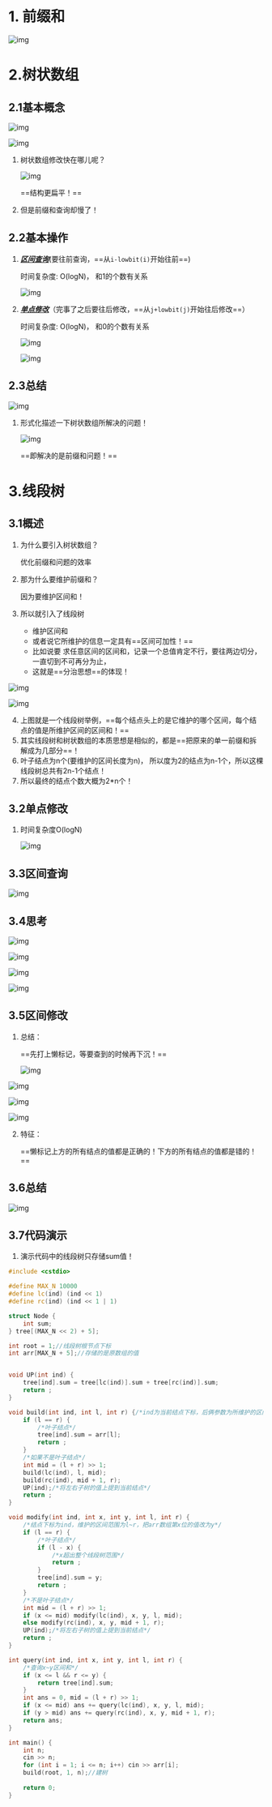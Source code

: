 # 1. 前缀和

![img](https://wx1.sinaimg.cn/mw690/005LasY6gy1ge7822uf80j31fe0rw7wh.jpg)



# 2.树状数组

## 2.1基本概念

![img](https://wx3.sinaimg.cn/mw690/005LasY6gy1ge78c84qtcj31540u0npd.jpg)

![img](https://wx2.sinaimg.cn/mw690/005LasY6gy1ge78dajckmj30zr0u01kx.jpg)

1. 树状数组修改快在哪儿呢？

   ![img](https://wx2.sinaimg.cn/mw690/005LasY6gy1ge78g359ztj31ck0u04qp.jpg)

   ==结构更扁平！==

2. 但是前缀和查询却慢了！



## 2.2基本操作

1. ***<u>区间查询</u>***(要往前查询，==从`i-lowbit(i)`开始往前==)

   时间复杂度: O(logN)， 和1的个数有关系

   ![img](https://wx4.sinaimg.cn/mw690/005LasY6gy1ge78mu2rvwj317g0u04qp.jpg)

2. ***<u>单点修改</u>***（完事了之后要往后修改，==从`j+lowbit(j)`开始往后修改==）

   时间复杂度: O(logN)， 和0的个数有关系

   ![img](https://wx4.sinaimg.cn/mw690/005LasY6gy1ge78uvt9dfj316w0u0b29.jpg)

   ![img](https://wx3.sinaimg.cn/mw690/005LasY6gy1ge78wqz47zj31870u0kjl.jpg)

   

## 2.3总结

![img](https://wx2.sinaimg.cn/mw690/005LasY6gy1ge793938eyj31ja0scqed.jpg)



1. 形式化描述一下树状数组所解决的问题！

   ![img](https://wx1.sinaimg.cn/mw690/005LasY6gy1ge794qb35aj30dy0bumzo.jpg)

   ==即解决的是前缀和问题！==







# 3.线段树

## 3.1概述

1. 为什么要引入树状数组？

   优化前缀和问题的效率

2. 那为什么要维护前缀和？

   因为要维护区间和！

3. 所以就引入了线段树

   + 维护区间和
   + 或者说它所维护的信息一定具有==区间可加性！==
   + 比如说要 求任意区间的区间和，记录一个总值肯定不行，要往两边切分，一直切到不可再分为止，
   + 这就是==分治思想==的体现！

![img](https://wx4.sinaimg.cn/mw690/005LasY6gy1ge7a10klumj315n0u07wh.jpg)

![img](https://wx2.sinaimg.cn/mw690/005LasY6gy1ge7a1rsvqhj31dm0u01kx.jpg)

4. 上图就是一个线段树举例，==每个结点头上的是它维护的哪个区间，每个结点的值是所维护区间的区间和！==
5. 其实线段树和树状数组的本质思想是相似的，都是==把原来的单一前缀和拆解成为几部分==！
6. 叶子结点为n个(要维护的区间长度为n)， 所以度为2的结点为n-1个，所以这棵线段树总共有2n-1个结点！
7. 所以最终的结点个数大概为2*n个！



## 3.2单点修改

1. 时间复杂度O(logN)

   ![img](https://wx4.sinaimg.cn/mw690/005LasY6gy1ge7jsre18yj31b00u07wh.jpg)



## 3.3区间查询

![img](https://wx4.sinaimg.cn/mw690/005LasY6gy1ge7jxorzuyj31bi0u0b29.jpg)



## 3.4思考

![img](https://wx1.sinaimg.cn/mw690/005LasY6gy1ge7jyhl3dbj31mg0tekes.jpg)

![img](https://wx1.sinaimg.cn/mw690/005LasY6gy1ge7k2m8tuwj31nq0s01f3.jpg)



![img](https://wx4.sinaimg.cn/mw690/005LasY6gy1ge7k190a9qj31eb0u0kjl.jpg)

![img](https://wx1.sinaimg.cn/mw690/005LasY6gy1ge7k54qp06j31sl0u04qp.jpg)

## 3.5区间修改

1. 总结：

   ==先打上懒标记，等要查到的时候再下沉！==

   ![img](https://wx2.sinaimg.cn/mw690/005LasY6gy1ge7lohhz0tj31ol0u07wh.jpg)

![img](https://wx3.sinaimg.cn/mw690/005LasY6gy1ge7kd6pdg0j31oc0u04qp.jpg)

![img](https://wx1.sinaimg.cn/mw690/005LasY6gy1ge7kda00pdj31nd0u07wh.jpg)

![img](https://wx2.sinaimg.cn/mw690/005LasY6gy1ge7kdd963aj31p60u07wh.jpg)

2. 特征：

   ==懒标记上方的所有结点的值都是正确的！下方的所有结点的值都是错的！==



## 3.6总结

![img](https://wx3.sinaimg.cn/mw690/005LasY6gy1ge7kgcreddj319i0u0wyz.jpg)



## 3.7代码演示

1. 演示代码中的线段树只存储sum值！

```c++
#include <cstdio>

#define MAX_N 10000
#define lc(ind) (ind << 1)
#define rc(ind) (ind << 1 | 1)

struct Node {
    int sum;
} tree[(MAX_N << 2) + 5];

int root = 1;//线段树根节点下标
int arr[MAX_N + 5];//存储的是原数组的值


void UP(int ind) {
    tree[ind].sum = tree[lc(ind)].sum + tree[rc(ind)].sum;
    return ;
}

void build(int ind, int l, int r) {/*ind为当前结点下标，后俩参数为所维护的区间范围*/
    if (l == r) {
        /*叶子结点*/
        tree[ind].sum = arr[l];
        return ;
    }
    /*如果不是叶子结点*/
    int mid = (l + r) >> 1;
    build(lc(ind), l, mid);
    build(rc(ind), mid + 1, r);
    UP(ind);/*将左右子树的值上提到当前结点*/
    return ;
}

void modify(int ind, int x, int y, int l, int r) {
    /*结点下标为ind，维护的区间范围为l~r，把arr数组第x位的值改为y*/
    if (l == r) {
        /*叶子结点*/
        if (l - x) {
            /*x超出整个线段树范围*/
            return ;
        }
        tree[ind].sum = y;
        return ;
    }
    /*不是叶子结点*/
    int mid = (l + r) >> 1;
    if (x <= mid) modify(lc(ind), x, y, l, mid);
    else modify(rc(ind), x, y, mid + 1, r);
    UP(ind);/*将左右子树的值上提到当前结点*/
    return ;
}

int query(int ind, int x, int y, int l, int r) {
    /*查询x~y区间和*/
    if (x <= l && r <= y) {
        return tree[ind].sum;
    }
    int ans = 0, mid = (l + r) >> 1;
    if (x <= mid) ans += query(lc(ind), x, y, l, mid);
    if (y > mid) ans += query(rc(ind), x, y, mid + 1, r);
    return ans;
}

int main() {
    int n;
    cin >> n;
    for (int i = 1; i <= n; i++) cin >> arr[i];
    build(root, 1, n);//建树
    
    return 0;
}
```



